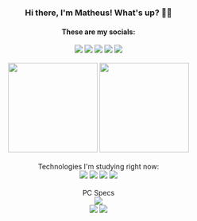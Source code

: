 <div align="center">
  <h3>Hi there, I'm Matheus! What's up? 🤙🏻</h3>
  <h4>These are my socials:</h4>
  <a href="https://www.linkedin.com/in/mmf0nseca/" target="_blank"><img src="https://img.shields.io/badge/LinkedIn-0077B5?style=for-the-badge&logo=linkedin&logoColor=white" target="_blank"></a>
  <a href="https://www.instagram.com/mmf0nseca" target="_blank"><img src="https://img.shields.io/badge/Instagram-E4405F?style=for-the-badge&logo=instagram&logoColor=white" target="_blank"></a>
  <a href="https://steamcommunity.com/id/mendsbr" target="_blank"><img src="https://img.shields.io/badge/Steam-000000?style=for-the-badge&logo=steam&logoColor=white" target="_blank"></a>
  <a href="https://www.twitch.tv/mendsbr" target="_blank"><img src="https://img.shields.io/badge/Twitch-9146FF?style=for-the-badge&logo=twitch&logoColor=white" target="_blank"></a>
  <a href="https://www.facebook.com/mmf0nseca/" target="_blank"><img src="https://img.shields.io/badge/Facebook-1877F2?style=for-the-badge&logo=facebook&logoColor=white" target="_blank"></a> 
</div>

<br>

<div align="center">
  <img height="180em" src="https://github-readme-stats.vercel.app/api?username=mmf0nseca&show_icons=true&theme=midnight-purple&include_all_commits=true&count_private=true">
  <img height="180em" src="https://github-readme-stats.vercel.app/api/top-langs/?username=mmf0nseca&layout=compact&langs_count=7&theme=midnight-purple">
  <br><br>
  Technologies I'm studying right now:
  <br>
  <img src="https://img.shields.io/badge/HTML5-E34F26?style=for-the-badge&logo=html5&logoColor=white">
  <img src="https://img.shields.io/badge/CSS3-1572B6?style=for-the-badge&logo=css3&logoColor=white">
  <img src="https://img.shields.io/badge/JavaScript-F7DF1E?style=for-the-badge&logo=javascript&logoColor=black">
  <img src="https://img.shields.io/badge/MySQL-00000F?style=for-the-badge&logo=mysql&logoColor=white">
</div>

<br>

<div align="center">
  PC Specs
  <br>
  <img src="https://img.shields.io/badge/Windows-0078D6?style=for-the-badge&logo=windows&logoColor=white"><br>
  <img src="https://img.shields.io/badge/AMD-Ryzen_5_3600-ED1C24?style=for-the-badge&logo=amd&logoColor=white">
  <img src="https://img.shields.io/badge/NVIDIA-GTX1060-76B900?style=for-the-badge&logo=nvidia&logoColor=white">
</div>
